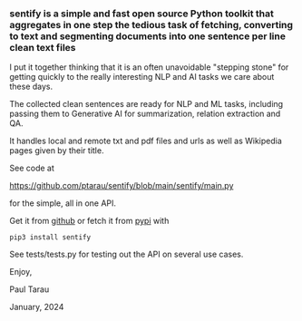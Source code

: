 ### sentify is a simple and fast open source Python toolkit that aggregates in one step the tedious task of fetching, converting to  text and segmenting  documents into one sentence per line clean text files


I put it together thinking that it is an often unavoidable "stepping stone"  for getting quickly to the really interesting NLP and AI tasks we care about these days.

The collected clean sentences are ready for NLP and ML tasks, including passing them to Generative AI  for summarization, relation extraction and QA.

It  handles local and remote txt and pdf files and urls as well as Wikipedia pages given by their title.

See code at 

https://github.com/ptarau/sentify/blob/main/sentify/main.py 

for the simple, all in one API.

Get it from [github](https://github.com/ptarau/sentify) or fetch it from [pypi](https://pypi.org/project/sentify/) with

```
pip3 install sentify
```

See tests/tests.py for testing out the API on several use cases.

Enjoy,

Paul Tarau

January, 2024
